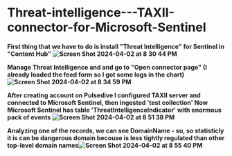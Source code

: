 # Threat-intelligence---TAXII-connector-for-Microsoft-Sentinel

<b>First thing that we have to do is install "Threat Intelligence" for Sentinel in "Content Hub"<b>
![Screen Shot 2024-04-02 at 8 30 44 PM](https://github.com/AndrewTanga/Threat-intelligence---TAXII-connector-for-Microsoft-Sentinel/assets/93886645/b5bbaff1-fd96-4b1b-945e-6b402cbb7604)

<b>Manage Threat Intelligence and and go to "Open connector page" (I already loaded the feed form so I got some logs in the chart)<b>
![Screen Shot 2024-04-02 at 8 34 59 PM](https://github.com/AndrewTanga/Threat-intelligence---TAXII-connector-for-Microsoft-Sentinel/assets/93886645/0187327e-ef21-42e1-8cc8-2134d60df2f1)

<b>After creating account on Pulsedive I configured TAXII server and connected to Microsoft Sentinel, then ingested 'test collection'<b>
<b>Now Microsoft Sentinel has table 'ThreatIntelligenceIndicator' with enormous pack of events<b>
![Screen Shot 2024-04-02 at 8 51 38 PM](https://github.com/AndrewTanga/Threat-intelligence---TAXII-connector-for-Microsoft-Sentinel/assets/93886645/a946d85b-658e-4e64-9057-521a8fd0b837)

<b>Analyzing one of the records, we can see DomainName - su, so statisticly it is can be dangerous domain becouse is less tightly regulated than other top-level domain names<b>![Screen Shot 2024-04-02 at 8 55 40 PM](https://github.com/AndrewTanga/Threat-intelligence---TAXII-connector-for-Microsoft-Sentinel/assets/93886645/60f27a4a-8bac-439a-ba78-c8844ecbf4a3)
